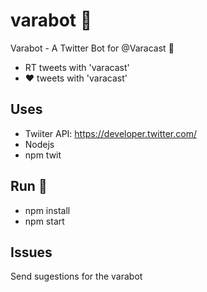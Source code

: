 # varabot :robot:
Varabot - A Twitter Bot for @Varacast :pig:

- RT tweets with 'varacast'
- :heart: tweets with 'varacast'

## Uses

- Twiiter API: https://developer.twitter.com/
- Nodejs
- npm twit

## Run :rocket:

- npm install
- npm start 

## Issues
Send sugestions for the varabot



